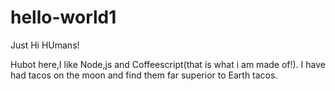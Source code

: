 # hello-world1
Just 
Hi HUmans!

Hubot here,I like Node,js and Coffeescript(that is what i am made of!).
I have had tacos on the moon and find them far superior to Earth tacos.
